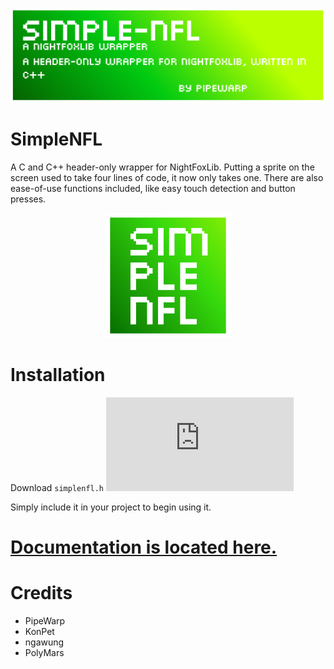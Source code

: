 ![logo](./brand/banner.png)

# SimpleNFL
A C and C++ header-only wrapper for NightFoxLib.
Putting a sprite on the screen used to take four lines of code, it now only takes one.
There are also ease-of-use functions included, like easy touch detection and button presses.

<p align="center">
<img src="./brand/icon.png" alt="drawing" width="200" height="200"/>
</p>

# Installation
Download ```simplenfl.h``` ![here](https://github.com/PipeWarp/SimpleNFL/blob/master/include/simplenfl.h)

Simply include it in your project to begin using it.

# [Documentation is located here.](https://github.com/PipeWarp/SimpleNFL/wiki)

# Credits

- PipeWarp
- KonPet
- ngawung
- PolyMars
